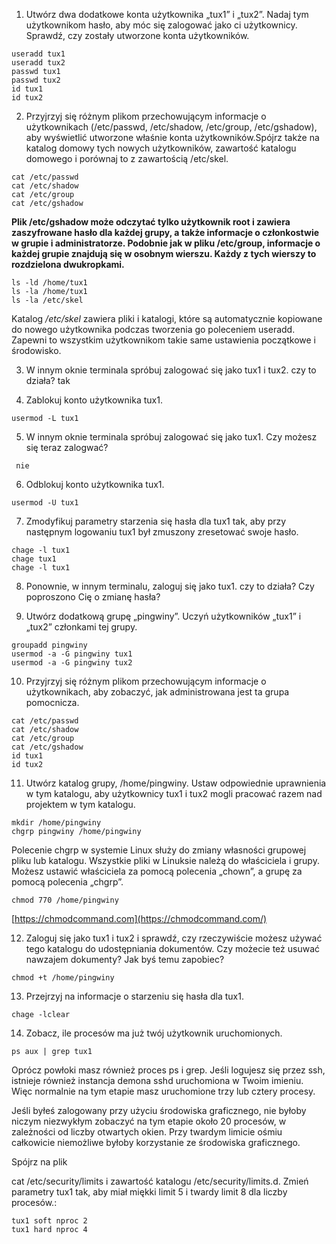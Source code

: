 1. Utwórz dwa dodatkowe konta użytkownika „tux1” i „tux2”. Nadaj tym użytkownikom hasło, aby móc się zalogować jako ci użytkownicy. Sprawdź, czy zostały utworzone konta użytkowników.
```
useradd tux1
useradd tux2
passwd tux1
passwd tux2
id tux1
id tux2
```

2. Przyjrzyj się różnym plikom przechowującym informacje o użytkownikach (/etc/passwd, /etc/shadow, /etc/group, /etc/gshadow), aby wyświetlić utworzone właśnie konta użytkowników.Spójrz także na katalog domowy tych nowych użytkowników, zawartość katalogu domowego i porównaj to z zawartością /etc/skel.
```
cat /etc/passwd
cat /etc/shadow
cat /etc/group
cat /etc/gshadow
```

**Plik /etc/gshadow może odczytać tylko użytkownik root i zawiera zaszyfrowane hasło dla każdej grupy, a także informacje o członkostwie w grupie i administratorze. Podobnie jak w pliku /etc/group, informacje o każdej grupie znajdują się w osobnym wierszu. Każdy z tych wierszy to rozdzielona dwukropkami.**

```
ls -ld /home/tux1
ls -la /home/tux1
ls -la /etc/skel
```

Katalog */etc/skel* zawiera pliki i katalogi, które są automatycznie kopiowane do nowego użytkownika podczas tworzenia go poleceniem useradd. Zapewni to wszystkim użytkownikom takie same ustawienia początkowe i środowisko.

3. W innym oknie terminala spróbuj zalogować się jako tux1 i tux2. czy to działa?
tak

4. Zablokuj konto użytkownika tux1.
```
usermod -L tux1 
```

5. W innym oknie terminala spróbuj zalogować się jako tux1. Czy możesz się teraz zalogwać?
```
 nie
```

  
6. Odblokuj konto użytkownika tux1.
```
usermod -U tux1
```

7. Zmodyfikuj parametry starzenia się hasła dla tux1 tak, aby przy następnym logowaniu tux1 był zmuszony zresetować swoje hasło.
```
chage -l tux1
chage tux1
chage -l tux1
```

8. Ponownie, w innym terminalu, zaloguj się jako tux1. czy to działa? Czy poproszono Cię o zmianę hasła?

9. Utwórz dodatkową grupę „pingwiny”. Uczyń użytkowników „tux1” i „tux2” członkami tej grupy.

```
groupadd pingwiny
usermod -a -G pingwiny tux1
usermod -a -G pingwiny tux2
```

10. Przyjrzyj się różnym plikom przechowującym informacje o użytkownikach, aby zobaczyć, jak administrowana jest ta grupa pomocnicza.
```
cat /etc/passwd
cat /etc/shadow
cat /etc/group
cat /etc/gshadow
id tux1
id tux2
```

11. Utwórz katalog grupy, /home/pingwiny. Ustaw odpowiednie uprawnienia w tym katalogu, aby użytkownicy tux1 i tux2 mogli pracować razem nad projektem w tym katalogu.
```
mkdir /home/pingwiny
chgrp pingwiny /home/pingwiny
```


Polecenie chgrp w systemie Linux służy do zmiany własności grupowej pliku lub katalogu. Wszystkie pliki w Linuksie należą do właściciela i grupy. Możesz ustawić właściciela za pomocą polecenia „chown”, a grupę za pomocą polecenia „chgrp”.

```
chmod 770 /home/pingwiny
```

[https://chmodcommand.com](https://chmodcommand.com/)

12. Zaloguj się jako tux1 i tux2 i sprawdź, czy rzeczywiście możesz używać tego katalogu do udostępniania dokumentów. Czy możecie też usuwać nawzajem dokumenty? Jak byś temu zapobiec?

```
chmod +t /home/pingwiny
```

13. Przejrzyj na informacje o starzeniu się hasła dla tux1.  
```
chage -lclear
```

14. Zobacz, ile procesów ma już twój użytkownik uruchomionych.

```
ps aux | grep tux1
```
  
Oprócz powłoki masz również proces ps i grep. Jeśli logujesz się przez ssh, istnieje również instancja demona sshd uruchomiona w Twoim imieniu. Więc normalnie na tym etapie masz uruchomione trzy lub cztery procesy.

Jeśli byłeś zalogowany przy użyciu środowiska graficznego, nie byłoby niczym niezwykłym zobaczyć na tym etapie około 20 procesów, w zależności od liczby otwartych okien. Przy twardym limicie ośmiu całkowicie niemożliwe byłoby korzystanie ze środowiska graficznego.

Spójrz na plik

cat /etc/security/limits i zawartość katalogu /etc/security/limits.d. Zmień parametry tux1 tak, aby miał miękki limit 5 i twardy limit 8 dla liczby procesów.:

```
tux1 soft nproc 2
tux1 hard nproc 4
```
